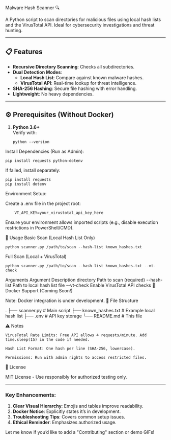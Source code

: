 Malware Hash Scanner 🔍

A Python script to scan directories for malicious files using local hash lists and the VirusTotal API. Ideal for cybersecurity investigations and threat hunting.

---

## 📋 Features
- **Recursive Directory Scanning**: Checks all subdirectories.
- **Dual Detection Modes**:
  - **Local Hash List**: Compare against known malware hashes.
  - **VirusTotal API**: Real-time lookup for threat intelligence.
- **SHA-256 Hashing**: Secure file hashing with error handling.
- **Lightweight**: No heavy dependencies.

---

## ⚙️ Prerequisites (Without Docker)
1. **Python 3.6+**  
   Verify with:  
   ```
   python --version

  Install Dependencies (Run as Admin):
    
    

    pip install requests python-dotenv

  If failed, install separately:
    
    

    pip install requests
    pip install dotenv

 Environment Setup:

  Create a .env file in the project root:
        
        

        VT_API_KEY=your_virustotal_api_key_here

  Ensure your environment allows imported scripts (e.g., disable execution restrictions in PowerShell/CMD).

🚀 Usage
Basic Scan (Local Hash List Only)


    python scanner.py /path/to/scan --hash-list known_hashes.txt

Full Scan (Local + VirusTotal)


    python scanner.py /path/to/scan --hash-list known_hashes.txt --vt-check

Arguments
Argument	Description
directory	Path to scan (required)
  --hash-list	Path to local hash list file
--vt-check	Enable VirusTotal API checks
🐋 Docker Support (Coming Soon!)

Note: Docker integration is under development.
📂 File Structure


.
├── scanner.py             # Main script
├── known_hashes.txt       # Example local hash list
├── .env                   # API key storage
└── README.md              # This file

⚠️ Notes

    VirusTotal Rate Limits: Free API allows 4 requests/minute. Add time.sleep(15) in the code if needed.

    Hash List Format: One hash per line (SHA-256, lowercase).

    Permissions: Run with admin rights to access restricted files.

📜 License

MIT License - Use responsibly for authorized testing only.



---

### Key Enhancements:
1. **Clear Visual Hierarchy**: Emojis and tables improve readability.
2. **Docker Notice**: Explicitly states it’s in development.
3. **Troubleshooting Tips**: Covers common setup issues.
4. **Ethical Reminder**: Emphasizes authorized usage.

Let me know if you’d like to add a "Contributing" section or demo GIFs!
